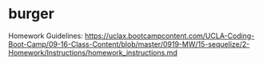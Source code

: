 # burger

Homework Guidelines: https://uclax.bootcampcontent.com/UCLA-Coding-Boot-Camp/09-16-Class-Content/blob/master/0919-MW/15-sequelize/2-Homework/Instructions/homework_instructions.md

